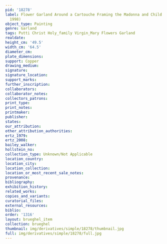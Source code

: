 ```yaml
---
pid: '18278'
label: Flower Garland Around a Cartouche Framing the Madonna and Child (Vienna, Dorotheum,
  1998)
object_type: Painting
genre: Garland
tags: Putti Christ Holy_family Virgin_Mary Flowers Garland
realdate: 
height_cm: '49.5'
width_cm: '64.5'
diameter_cm: 
plate_dimensions: 
support: Copper
drawing_medium: 
signature: 
signature_location: 
support_marks: 
further_inscription: 
collaborators: 
collaborator_notes: 
collectors_patrons: 
print_type: 
print_notes: 
printmaker: 
publisher: 
states: 
our_attribution: 
other_attribution_authorities: 
ertz_1979: 
ertz_2008: 
bailey_walker: 
hollstein_no: 
collection_type: Unknown/Not Applicable
location_country: 
location_city: 
location_collection: 
location_or_most_recent_sale_notes: 
provenance: 
bibliography: 
exhibition_history: 
related_works: 
copies_and_variants: 
curatorial_files: 
external_resources: 
biblio: 
order: '1316'
layout: brueghel_item
collection: brueghel
thumbnail: img/derivatives/simple/18278/thumbnail.jpg
full: img/derivatives/simple/18278/full.jpg
---
```

